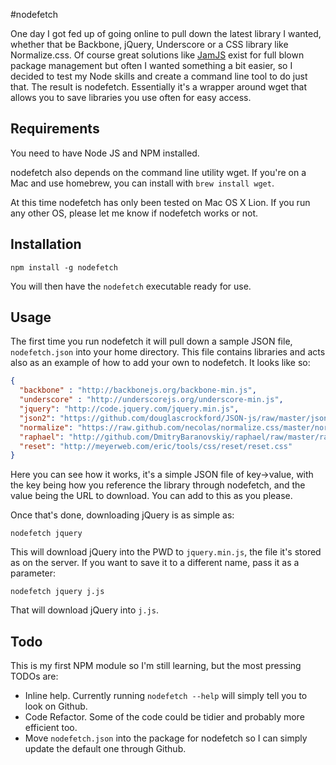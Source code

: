 #nodefetch

One day I got fed up of going online to pull down the latest library I wanted, whether that be Backbone, jQuery, Underscore or a CSS library like Normalize.css. Of course great solutions like [JamJS](http://jamjs.org) exist for full blown package management but often I wanted something a bit easier, so I decided to test my Node skills and create a command line tool to do just that. The result is nodefetch. Essentially it's a wrapper around wget that allows you to save libraries you use often for easy access.

## Requirements

You need to have Node JS and NPM installed.

nodefetch also depends on the command line utility wget. If you're on a Mac and use homebrew, you can install with `brew install wget`.

At this time nodefetch has only been tested on Mac OS X Lion. If you run any other OS, please let me know if nodefetch works or not.

## Installation


```
npm install -g nodefetch
```

You will then have the `nodefetch` executable ready for use.

## Usage

The first time you run nodefetch it will pull down a sample JSON file, `nodefetch.json` into your home directory. This file contains libraries and acts also as an example of how to add your own to nodefetch. It looks like so:

```json
{
  "backbone" : "http://backbonejs.org/backbone-min.js",
  "underscore" : "http://underscorejs.org/underscore-min.js",
  "jquery": "http://code.jquery.com/jquery.min.js",
  "json2": "https://github.com/douglascrockford/JSON-js/raw/master/json2.js",
  "normalize": "https://raw.github.com/necolas/normalize.css/master/normalize.css",
  "raphael": "http://github.com/DmitryBaranovskiy/raphael/raw/master/raphael-min.js",
  "reset": "http://meyerweb.com/eric/tools/css/reset/reset.css"
}
```

Here you can see how it works, it's a simple JSON file of key->value, with the key being how you reference the library through nodefetch, and the value being the URL to download. You can add to this as you please.

Once that's done, downloading jQuery is as simple as:

```
nodefetch jquery
```

This will download jQuery into the PWD to `jquery.min.js`, the file it's stored as on the server. If you want to save it to a different name, pass it as a parameter:

```
nodefetch jquery j.js
```

That will download jQuery into `j.js`.

## Todo

This is my first NPM module so I'm still learning, but the most pressing TODOs are:

* Inline help. Currently running `nodefetch --help` will simply tell you to look on Github.
* Code Refactor. Some of the code could be tidier and probably more efficient too.
* Move `nodefetch.json` into the package for nodefetch so I can simply update the default one through Github.

